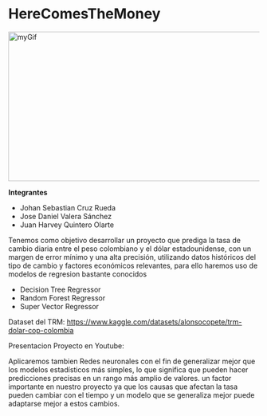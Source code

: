 # HereComesTheMoney

<img src="https://media.giphy.com/media/vLPrnuVyOZ1YjuOtYA/giphy-downsized-large.gif" alt="myGif" width="800px" height="300" />

<p dir="auto"><strong>Integrantes </strong></p>
<ul>
<li>Johan Sebastian Cruz Rueda</li>
<li>Jose Daniel Valera S&aacute;nchez</li>
<li>Juan Harvey Quintero Olarte</li>
</ul>
<p dir="auto">Tenemos como objetivo&nbsp;desarrollar un proyecto que prediga la tasa de cambio diaria entre el peso colombiano y el d&oacute;lar estadounidense, con un margen de error m&iacute;nimo y una alta precisi&oacute;n, utilizando datos hist&oacute;ricos del tipo de cambio y factores econ&oacute;micos relevantes, para ello haremos uso de modelos de regresion bastante conocidos</p>
<ul dir="auto">
<li>Decision Tree Regressor</li>
<li>Random Forest Regressor</li>
<li>Super Vector Regressor</li>
</ul>
<p dir="auto">Dataset del TRM:&nbsp;<a href="https://www.kaggle.com/datasets/alonsocopete/trm-dolar-cop-colombia">https://www.kaggle.com/datasets/alonsocopete/trm-dolar-cop-colombia</a></p>
<p dir="auto">Presentacion Proyecto en Youtube:&nbsp;</p>
<p dir="auto">Aplicaremos tambien Redes neuronales con el fin de&nbsp;generalizar mejor que los modelos estad&iacute;sticos m&aacute;s simples, lo que significa que pueden hacer predicciones precisas en un rango m&aacute;s amplio de valores.&nbsp;un factor importante en nuestro proyecto ya que los&nbsp;causas que afectan la tasa pueden cambiar con el tiempo y un modelo que se generaliza mejor puede adaptarse mejor a estos cambios.</p>
<p dir="auto">&nbsp;</p>
